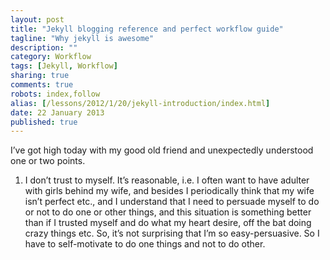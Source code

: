 ```yaml
---
layout: post
title: "Jekyll blogging reference and perfect workflow guide"
tagline: "Why jekyll is awesome"
description: ""
category: Workflow
tags: [Jekyll, Workflow]
sharing: true
comments: true
robots: index,follow
alias: [/lessons/2012/1/20/jekyll-introduction/index.html]
date: 22 January 2013
published: true
---
```

I’ve got high today with my good old friend and unexpectedly understood one or two points.
1. I don’t trust to myself. It’s reasonable, i.e. I often want to have adulter with girls behind my wife, and besides I periodically think that my wife isn’t perfect etc., and I understand that I need to persuade myself to do or not to do one or other things, and this situation is something better than if I trusted myself and do what my heart desire, off the bat doing crazy things etc. So, it’s not surprising that I’m so easy-persuasive. So I have to self-motivate to do one things and not to do other.